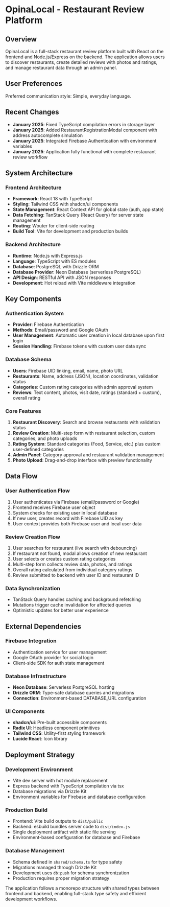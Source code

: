 # OpinaLocal - Restaurant Review Platform

## Overview

OpinaLocal is a full-stack restaurant review platform built with React on the frontend and Node.js/Express on the backend. The application allows users to discover restaurants, create detailed reviews with photos and ratings, and manage restaurant data through an admin panel.

## User Preferences

Preferred communication style: Simple, everyday language.

## Recent Changes

- **January 2025**: Fixed TypeScript compilation errors in storage layer
- **January 2025**: Added RestaurantRegistrationModal component with address autocomplete simulation
- **January 2025**: Integrated Firebase Authentication with environment variables
- **January 2025**: Application fully functional with complete restaurant review workflow

## System Architecture

### Frontend Architecture
- **Framework**: React 18 with TypeScript
- **Styling**: Tailwind CSS with shadcn/ui components
- **State Management**: React Context API for global state (auth, app state)
- **Data Fetching**: TanStack Query (React Query) for server state management
- **Routing**: Wouter for client-side routing
- **Build Tool**: Vite for development and production builds

### Backend Architecture
- **Runtime**: Node.js with Express.js
- **Language**: TypeScript with ES modules
- **Database**: PostgreSQL with Drizzle ORM
- **Database Provider**: Neon Database (serverless PostgreSQL)
- **API Design**: RESTful API with JSON responses
- **Development**: Hot reload with Vite middleware integration

## Key Components

### Authentication System
- **Provider**: Firebase Authentication
- **Methods**: Email/password and Google OAuth
- **User Management**: Automatic user creation in local database upon first login
- **Session Handling**: Firebase tokens with custom user data sync

### Database Schema
- **Users**: Firebase UID linking, email, name, photo URL
- **Restaurants**: Name, address (JSON), location coordinates, validation status
- **Categories**: Custom rating categories with admin approval system
- **Reviews**: Text content, photos, visit date, ratings (standard + custom), overall rating

### Core Features
1. **Restaurant Discovery**: Search and browse restaurants with validation status
2. **Review Creation**: Multi-step form with restaurant selection, custom categories, and photo uploads
3. **Rating System**: Standard categories (Food, Service, etc.) plus custom user-defined categories
4. **Admin Panel**: Category approval and restaurant validation management
5. **Photo Upload**: Drag-and-drop interface with preview functionality

## Data Flow

### User Authentication Flow
1. User authenticates via Firebase (email/password or Google)
2. Frontend receives Firebase user object
3. System checks for existing user in local database
4. If new user, creates record with Firebase UID as key
5. User context provides both Firebase user and local user data

### Review Creation Flow
1. User searches for restaurant (live search with debouncing)
2. If restaurant not found, modal allows creation of new restaurant
3. User selects or creates custom rating categories
4. Multi-step form collects review data, photos, and ratings
5. Overall rating calculated from individual category ratings
6. Review submitted to backend with user ID and restaurant ID

### Data Synchronization
- TanStack Query handles caching and background refetching
- Mutations trigger cache invalidation for affected queries
- Optimistic updates for better user experience

## External Dependencies

### Firebase Integration
- Authentication service for user management
- Google OAuth provider for social login
- Client-side SDK for auth state management

### Database Infrastructure
- **Neon Database**: Serverless PostgreSQL hosting
- **Drizzle ORM**: Type-safe database queries and migrations
- **Connection**: Environment-based DATABASE_URL configuration

### UI Components
- **shadcn/ui**: Pre-built accessible components
- **Radix UI**: Headless component primitives
- **Tailwind CSS**: Utility-first styling framework
- **Lucide React**: Icon library

## Deployment Strategy

### Development Environment
- Vite dev server with hot module replacement
- Express backend with TypeScript compilation via tsx
- Database migrations via Drizzle Kit
- Environment variables for Firebase and database configuration

### Production Build
- Frontend: Vite build outputs to `dist/public`
- Backend: esbuild bundles server code to `dist/index.js`
- Single deployment artifact with static file serving
- Environment-based configuration for database and Firebase

### Database Management
- Schema defined in `shared/schema.ts` for type safety
- Migrations managed through Drizzle Kit
- Development uses `db:push` for schema synchronization
- Production requires proper migration strategy

The application follows a monorepo structure with shared types between frontend and backend, enabling full-stack type safety and efficient development workflows.